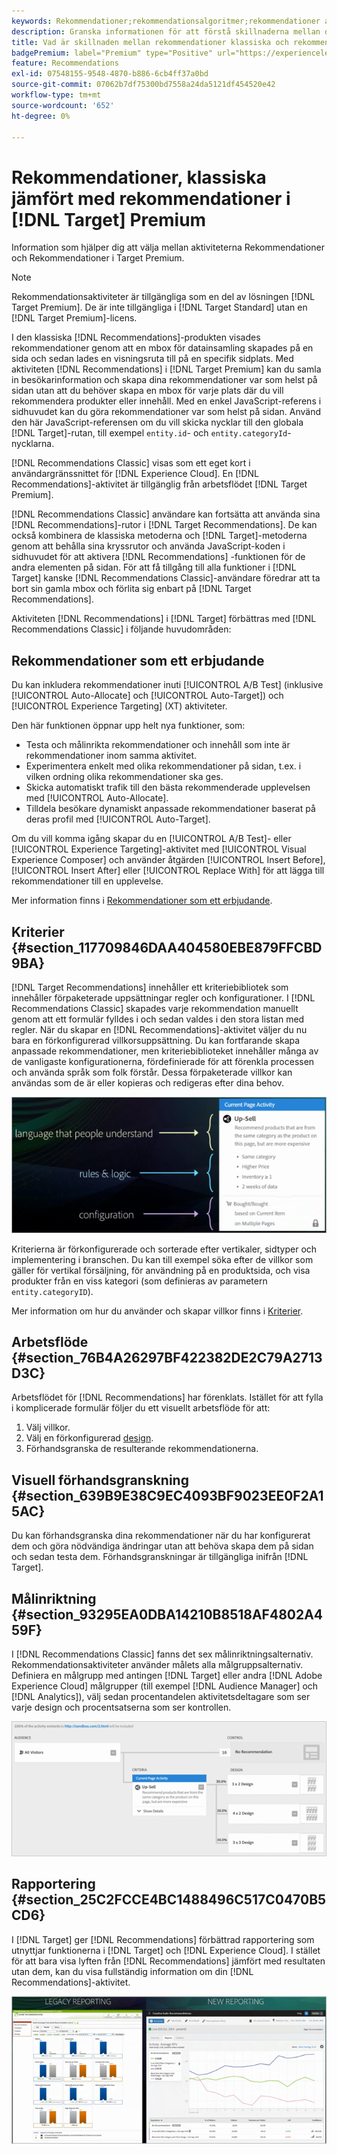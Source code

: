 ```yaml
---
keywords: Rekommendationer;rekommendationsalgoritmer;rekommendationer aktivitet;rekommendationer klassiska
description: Granska informationen för att förstå skillnaderna mellan de tidigare aktiviteterna Recommendations Classic och Recommendations i [!DNL Target] Premium.
title: Vad är skillnaden mellan rekommendationer klassiska och rekommendationer i [!DNL Target] Premium?
badgePremium: label="Premium" type="Positive" url="https://experienceleague.adobe.com/docs/target/using/introduction/intro.html?lang=en#premium newtab=true" tooltip="Se vad som ingår i Target Premium."
feature: Recommendations
exl-id: 07548155-9548-4870-b886-6cb4ff37a0bd
source-git-commit: 07062b7df75300bd7558a24da5121df454520e42
workflow-type: tm+mt
source-wordcount: '652'
ht-degree: 0%

---
```


# Rekommendationer, klassiska jämfört med rekommendationer i [!DNL Target] Premium

Information som hjälper dig att välja mellan aktiviteterna Rekommendationer och Rekommendationer i Target Premium.

>[!NOTE]
>
>Rekommendationsaktiviteter är tillgängliga som en del av lösningen [!DNL Target Premium]. De är inte tillgängliga i [!DNL Target Standard] utan en [!DNL Target Premium]-licens.

I den klassiska [!DNL Recommendations]-produkten visades rekommendationer genom att en mbox för datainsamling skapades på en sida och sedan lades en visningsruta till på en specifik sidplats. Med aktiviteten [!DNL Recommendations] i [!DNL Target Premium] kan du samla in besökarinformation och skapa dina rekommendationer var som helst på sidan utan att du behöver skapa en mbox för varje plats där du vill rekommendera produkter eller innehåll. Med en enkel JavaScript-referens i sidhuvudet kan du göra rekommendationer var som helst på sidan. Använd den här JavaScript-referensen om du vill skicka nycklar till den globala [!DNL Target]-rutan, till exempel `entity.id`- och `entity.categoryId`-nycklarna.

[!DNL Recommendations Classic] visas som ett eget kort i användargränssnittet för [!DNL Experience Cloud]. En [!DNL Recommendations]-aktivitet är tillgänglig från arbetsflödet [!DNL Target Premium].

[!DNL Recommendations Classic] användare kan fortsätta att använda sina [!DNL Recommendations]-rutor i [!DNL Target Recommendations]. De kan också kombinera de klassiska metoderna och [!DNL Target]-metoderna genom att behålla sina kryssrutor och använda JavaScript-koden i sidhuvudet för att aktivera [!DNL Recommendations] -funktionen för de andra elementen på sidan. För att få tillgång till alla funktioner i [!DNL Target] kanske [!DNL Recommendations Classic]-användare föredrar att ta bort sin gamla mbox och förlita sig enbart på [!DNL Target Recommendations].

Aktiviteten [!DNL Recommendations] i [!DNL Target] förbättras med [!DNL Recommendations Classic] i följande huvudområden:

## Rekommendationer som ett erbjudande

Du kan inkludera rekommendationer inuti [!UICONTROL A/B Test] (inklusive [!UICONTROL Auto-Allocate] och [!UICONTROL Auto-Target]) och [!UICONTROL Experience Targeting] (XT) aktiviteter.

Den här funktionen öppnar upp helt nya funktioner, som:

* Testa och målinrikta rekommendationer och innehåll som inte är rekommendationer inom samma aktivitet.
* Experimentera enkelt med olika rekommendationer på sidan, t.ex. i vilken ordning olika rekommendationer ska ges.
* Skicka automatiskt trafik till den bästa rekommenderade upplevelsen med [!UICONTROL Auto-Allocate].
* Tilldela besökare dynamiskt anpassade rekommendationer baserat på deras profil med [!UICONTROL Auto-Target].

Om du vill komma igång skapar du en [!UICONTROL A/B Test]- eller [!UICONTROL Experience Targeting]-aktivitet med [!UICONTROL Visual Experience Composer] och använder åtgärden [!UICONTROL Insert Before], [!UICONTROL Insert After] eller [!UICONTROL Replace With] för att lägga till rekommendationer till en upplevelse.

Mer information finns i [Rekommendationer som ett erbjudande](/help/main/c-recommendations/recommendations-as-an-offer.md).

## Kriterier {#section_117709846DAA404580EBE879FFCBD9BA}

[!DNL Target Recommendations] innehåller ett kriteriebibliotek som innehåller förpaketerade uppsättningar regler och konfigurationer. I [!DNL Recommendations Classic] skapades varje rekommendation manuellt genom att ett formulär fylldes i och sedan valdes i den stora listan med regler. När du skapar en [!DNL Recommendations]-aktivitet väljer du nu bara en förkonfigurerad villkorsuppsättning. Du kan fortfarande skapa anpassade rekommendationer, men kriteriebiblioteket innehåller många av de vanligaste konfigurationerna, fördefinierade för att förenkla processen och använda språk som folk förstår. Dessa förpaketerade villkor kan användas som de är eller kopieras och redigeras efter dina behov.

![overview_Criteria, bild](assets/overview_criteria.png)

Kriterierna är förkonfigurerade och sorterade efter vertikaler, sidtyper och implementering i branschen. Du kan till exempel söka efter de villkor som gäller för vertikal försäljning, för användning på en produktsida, och visa produkter från en viss kategori (som definieras av parametern `entity.categoryID`).

Mer information om hur du använder och skapar villkor finns i [Kriterier](/help/main/c-recommendations/c-algorithms/algorithms.md).

## Arbetsflöde {#section_76B4A26297BF422382DE2C79A2713D3C}

Arbetsflödet för [!DNL Recommendations] har förenklats. Istället för att fylla i komplicerade formulär följer du ett visuellt arbetsflöde för att:

1. Välj villkor.
1. Välj en förkonfigurerad [design](/help/main/c-recommendations/c-design-overview/create-design.md#task_CC5BD28C364742218C1ACAF0D45E0E14).
1. Förhandsgranska de resulterande rekommendationerna.

## Visuell förhandsgranskning {#section_639B9E38C9EC4093BF9023EE0F2A15AC}

Du kan förhandsgranska dina rekommendationer när du har konfigurerat dem och göra nödvändiga ändringar utan att behöva skapa dem på sidan och sedan testa dem. Förhandsgranskningar är tillgängliga inifrån [!DNL Target].

## Målinriktning {#section_93295EA0DBA14210B8518AF4802A459F}

I [!DNL Recommendations Classic] fanns det sex målinriktningsalternativ. Rekommendationsaktiviteter använder målets alla målgruppsalternativ. Definiera en målgrupp med antingen [!DNL Target] eller andra [!DNL Adobe Experience Cloud] målgrupper (till exempel [!DNL Audience Manager] och [!DNL Analytics]), välj sedan procentandelen aktivitetsdeltagare som ser varje design och procentsatserna som ser kontrollen.

![overview_targeting, bild](assets/overview_targeting.png)

## Rapportering {#section_25C2FCCE4BC1488496C517C0470B5CD6}

I [!DNL Target] ger [!DNL Recommendations] förbättrad rapportering som utnyttjar funktionerna i [!DNL Target] och [!DNL Experience Cloud]. I stället för att bara visa lyften från [!DNL Recommendations] jämfört med resultaten utan dem, kan du visa fullständig information om din [!DNL Recommendations]-aktivitet.

![overview_report, bild](assets/overview_report.png)

